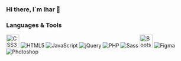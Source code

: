 ### Hi there, I`m Ihar 👋

### Languages & Tools
<p>
  <img src="https://cdn.jsdelivr.net/gh/devicons/devicon/icons/css3/css3-original.svg" width="35" height="35" alt="CSS3">
  <img src="https://cdn.jsdelivr.net/gh/devicons/devicon/icons/html5/html5-original.svg" alt="HTML5">
  <img src="https://cdn.jsdelivr.net/gh/devicons/devicon/icons/javascript/javascript-original.svg" alt="JavaScript">
  <img src="https://cdn.jsdelivr.net/gh/devicons/devicon/icons/jquery/jquery-original.svg" alt="jQuery">
  <img src="https://cdn.jsdelivr.net/gh/devicons/devicon/icons/php/php-original.svg" alt="PHP">
  <img src="https://cdn.jsdelivr.net/gh/devicons/devicon/icons/sass/sass-original.svg" alt="Sass">
  <img src="https://cdn.jsdelivr.net/gh/devicons/devicon/icons/bootstrap/bootstrap-original.svg" width="35" height="35" alt="Bootstrap">
  <img src="https://cdn.jsdelivr.net/gh/devicons/devicon/icons/figma/figma-original.svg" alt="Figma">
  <img src="https://cdn.jsdelivr.net/gh/devicons/devicon/icons/photoshop/photoshop-plain.svg" alt="Photoshop">
</p>

<!--
**cryoweb/cryoweb** is a ✨ _special_ ✨ repository because its `README.md` (this file) appears on your GitHub profile.

Here are some ideas to get you started:

- 🔭 I’m currently working on ...
- 🌱 I’m currently learning ...
- 👯 I’m looking to collaborate on ...
- 🤔 I’m looking for help with ...
- 💬 Ask me about ...
- 📫 How to reach me: ...
- 😄 Pronouns: ...
- ⚡ Fun fact: ...
-->
